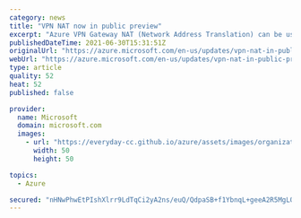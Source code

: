 ```yaml
---
category: news
title: "VPN NAT now in public preview"
excerpt: "Azure VPN Gateway NAT (Network Address Translation) can be used to connect on-premises networks or branch offices to an Azure virtual network with overlapping IP addresses."
publishedDateTime: 2021-06-30T15:31:51Z
originalUrl: "https://azure.microsoft.com/en-us/updates/vpn-nat-in-public-preview/"
webUrl: "https://azure.microsoft.com/en-us/updates/vpn-nat-in-public-preview/"
type: article
quality: 52
heat: 52
published: false

provider:
  name: Microsoft
  domain: microsoft.com
  images:
    - url: "https://everyday-cc.github.io/azure/assets/images/organizations/microsoft.com-50x50.jpg"
      width: 50
      height: 50

topics:
  - Azure

secured: "nHNwPhwEtPIshXlrr9LdTqCi2yA2ns/euQ/QdpaSB+f1YbnqL+geeA2R5MgLQvcSj9SXwjr9ngwygs71WXpJHfbKGfNvZ1G1hnNM+PD/blN/HrPdGR0hQI1j/ByGnegMv3K7h+75Uhk9nYu5J30BK54/cA0R0OQU546Mk60gUg6lp7o3OxIuYOQTaiX5NrFH7QHvCPRGmm4YM9R7IJwR+pWzYzKqnSF41wT247F+JHdLWCUI5o85Gc5aQU+zPHUDUH7Ymu9k+Cz+PWwv7H5O89FBMqzaThnHEjRxH4jqDz8DPSXFaanVhHGVf7b4fLGG/re2v2L0m8b9k2U7NdEqIGN85HBjg/OXqJZGkj0NqCw=;ccH6SnhgGTT3NOx4ZPjS/Q=="
---
```


